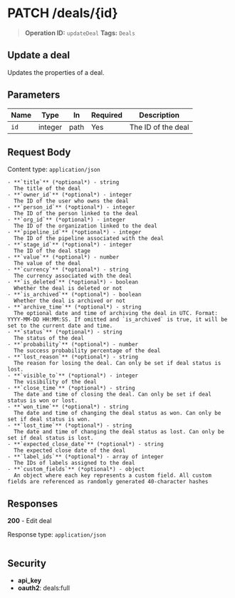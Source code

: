 # PATCH /deals/{id}

> **Operation ID:** `updateDeal`
> **Tags:** `Deals`

## Update a deal

Updates the properties of a deal.

## Parameters

| Name | Type | In | Required | Description |
|------|------|-------|----------|-------------|
| `id` | integer | path | Yes | The ID of the deal |

## Request Body

Content type: `application/json`

```
- **`title`** (*optional*) - string
  The title of the deal
- **`owner_id`** (*optional*) - integer
  The ID of the user who owns the deal
- **`person_id`** (*optional*) - integer
  The ID of the person linked to the deal
- **`org_id`** (*optional*) - integer
  The ID of the organization linked to the deal
- **`pipeline_id`** (*optional*) - integer
  The ID of the pipeline associated with the deal
- **`stage_id`** (*optional*) - integer
  The ID of the deal stage
- **`value`** (*optional*) - number
  The value of the deal
- **`currency`** (*optional*) - string
  The currency associated with the deal
- **`is_deleted`** (*optional*) - boolean
  Whether the deal is deleted or not
- **`is_archived`** (*optional*) - boolean
  Whether the deal is archived or not
- **`archive_time`** (*optional*) - string
  The optional date and time of archiving the deal in UTC. Format: YYYY-MM-DD HH:MM:SS. If omitted and `is_archived` is true, it will be set to the current date and time.
- **`status`** (*optional*) - string
  The status of the deal
- **`probability`** (*optional*) - number
  The success probability percentage of the deal
- **`lost_reason`** (*optional*) - string
  The reason for losing the deal. Can only be set if deal status is lost.
- **`visible_to`** (*optional*) - integer
  The visibility of the deal
- **`close_time`** (*optional*) - string
  The date and time of closing the deal. Can only be set if deal status is won or lost.
- **`won_time`** (*optional*) - string
  The date and time of changing the deal status as won. Can only be set if deal status is won.
- **`lost_time`** (*optional*) - string
  The date and time of changing the deal status as lost. Can only be set if deal status is lost.
- **`expected_close_date`** (*optional*) - string
  The expected close date of the deal
- **`label_ids`** (*optional*) - array of integer
  The IDs of labels assigned to the deal
- **`custom_fields`** (*optional*) - object
  An object where each key represents a custom field. All custom fields are referenced as randomly generated 40-character hashes

```

## Responses

**200** - Edit deal

Response type: `application/json`

```

```


## Security

- **api_key**
- **oauth2**: deals:full